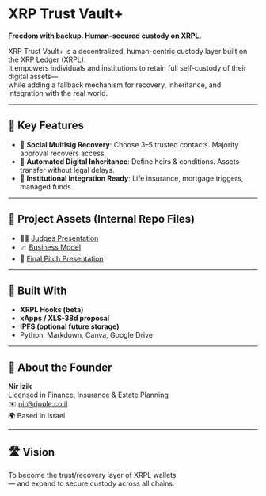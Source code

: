 
# XRP Trust Vault+

**Freedom with backup. Human-secured custody on XRPL.**

XRP Trust Vault+ is a decentralized, human-centric custody layer built on the XRP Ledger (XRPL).  
It empowers individuals and institutions to retain full self-custody of their digital assets—  
while adding a fallback mechanism for recovery, inheritance, and integration with the real world.

---

## 🌟 Key Features

- 🔐 **Social Multisig Recovery**: Choose 3–5 trusted contacts. Majority approval recovers access.
- 🧬 **Automated Digital Inheritance**: Define heirs & conditions. Assets transfer without legal delays.
- 🏦 **Institutional Integration Ready**: Life insurance, mortgage triggers, managed funds.

---

## 📂 Project Assets (Internal Repo Files)

- 🧑‍⚖️ [Judges Presentation](./Binder%20judges.pdf)
- 📈 [Business Model](./Binder1_Business_Model.pdf)
- 🎤 [Final Pitch Presentation](./Binder1_Pitch_Final_Presentation.pdf)

---

## 🔧 Built With

- **XRPL Hooks (beta)**
- **xApps / XLS-38d proposal**
- **IPFS (optional future storage)**
- Python, Markdown, Canva, Google Drive

---

## 👤 About the Founder

**Nir Izik**  
Licensed in Finance, Insurance & Estate Planning  
✉️ nir@ripple.co.il  
🌍 Based in Israel

---

## 🛣️ Vision

To become the trust/recovery layer of XRPL wallets  
— and expand to secure custody across all chains.
